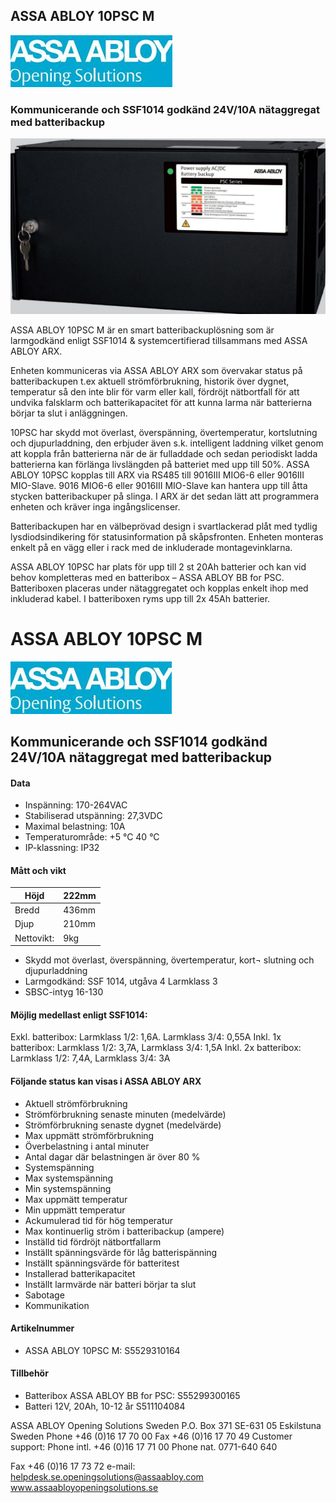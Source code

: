 ## ASSA ABLOY 10PSC M

![](_page_0_Picture_1.jpeg)

### Kommunicerande och SSF1014 godkänd 24V/10A nätaggregat med batteribackup

![](_page_0_Picture_3.jpeg)

ASSA ABLOY 10PSC M är en smart batteribackuplösning som är larmgodkänd enligt SSF1014 & systemcertifierad tillsammans med ASSA ABLOY ARX.

Enheten kommuniceras via ASSA ABLOY ARX som övervakar status på batteribackupen t.ex aktuell strömförbrukning, historik över dygnet, temperatur så den inte blir för varm eller kall, fördröjt nätbortfall för att undvika falsklarm och batterikapacitet för att kunna larma när batterierna börjar ta slut i anläggningen.

10PSC har skydd mot överlast, överspänning, övertemperatur, kortslutning och djupurladdning, den erbjuder även s.k. intelligent laddning vilket genom att koppla från batterierna när de är fulladdade och sedan periodiskt ladda batterierna kan förlänga livslängden på batteriet med upp till 50%. ASSA ABLOY 10PSC kopplas till ARX via RS485 till 9016III MIO6-6 eller 9016III MIO-Slave. 9016 MIO6-6 eller 9016III MIO-Slave kan hantera upp till åtta stycken batteribackuper på slinga. I ARX är det sedan lätt att programmera enheten och kräver inga ingångslicenser.

Batteribackupen har en välbeprövad design i svartlackerad plåt med tydlig lysdiodsindikering för statusinformation på skåpsfronten. Enheten monteras enkelt på en vägg eller i rack med de inkluderade montagevinklarna.

ASSA ABLOY 10PSC har plats för upp till 2 st 20Ah batterier och kan vid behov kompletteras med en batteribox – ASSA ABLOY BB for PSC. Batteriboxen placeras under nätaggregatet och kopplas enkelt ihop med inkluderad kabel. I batteriboxen ryms upp till 2x 45Ah batterier.

# ASSA ABLOY 10PSC M

![](_page_1_Picture_1.jpeg)

## Kommunicerande och SSF1014 godkänd 24V/10A nätaggregat med batteribackup

#### **Data**

- Inspänning: 170-264VAC
- Stabiliserad utspänning: 27,3VDC
- Maximal belastning: 10A
- Temperaturområde: +5 °C 40 °C
- IP-klassning: IP32

#### **Mått och vikt**

| Höjd       | 222mm |
|------------|-------|
| Bredd      | 436mm |
| Djup       | 210mm |
| Nettovikt: | 9kg   |

- Skydd mot överlast, överspänning, övertemperatur, kort¬ slutning och djupurladdning
- Larmgodkänd: SSF 1014, utgåva 4 Larmklass 3
- SBSC-intyg 16-130

#### **Möjlig medellast enligt SSF1014:**

Exkl. batteribox: Larmklass 1/2: 1,6A. Larmklass 3/4: 0,55A Inkl. 1x batteribox: Larmklass 1/2: 3,7A, Larmklass 3/4: 1,5A Inkl. 2x batteribox: Larmklass 1/2: 7,4A, Larmklass 3/4: 3A

#### **Följande status kan visas i ASSA ABLOY ARX**

- Aktuell strömförbrukning
- Strömförbrukning senaste minuten (medelvärde)
- Strömförbrukning senaste dygnet (medelvärde)
- Max uppmätt strömförbrukning
- Överbelastning i antal minuter
- Antal dagar där belastningen är över 80 %
- Systemspänning
- Max systemspänning
- Min systemspänning
- Max uppmätt temperatur
- Min uppmätt temperatur
- Ackumulerad tid för hög temperatur
- Max kontinuerlig ström i batteribackup (ampere)
- Inställd tid fördröjt nätbortfallarm
- Inställt spänningsvärde för låg batterispänning
- Inställt spänningsvärde för batteritest
- Installerad batterikapacitet
- Inställt larmvärde när batteri börjar ta slut
- Sabotage
- Kommunikation

#### **Artikelnummer**

- ASSA ABLOY 10PSC M: S5529310164
#### **Tillbehör**

- Batteribox ASSA ABLOY BB for PSC: S55299300165
- Batteri 12V, 20Ah, 10-12 år S511104084

ASSA ABLOY Opening Solutions Sweden P.O. Box 371 SE-631 05 Eskilstuna Sweden Phone +46 (0)16 17 70 00 Fax +46 (0)16 17 70 49 Customer support: Phone intl. +46 (0)16 17 71 00 Phone nat. 0771-640 640

Fax +46 (0)16 17 73 72 e-mail: helpdesk.se.openingsolutions@assaabloy.com www.assaabloyopeningsolutions.se